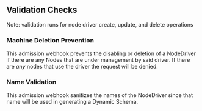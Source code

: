 ## Validation Checks

Note: validation runs for node driver create, update, and delete operations

### Machine Deletion Prevention

This admission webhook prevents the disabling or deletion of a NodeDriver if there are any Nodes that are under management by said driver. If there are _any_ nodes that use the driver the request will be denied.

### Name Validation

This admission webhook sanitizes the names of the NodeDriver since that name will be used in generating a Dynamic Schema.

